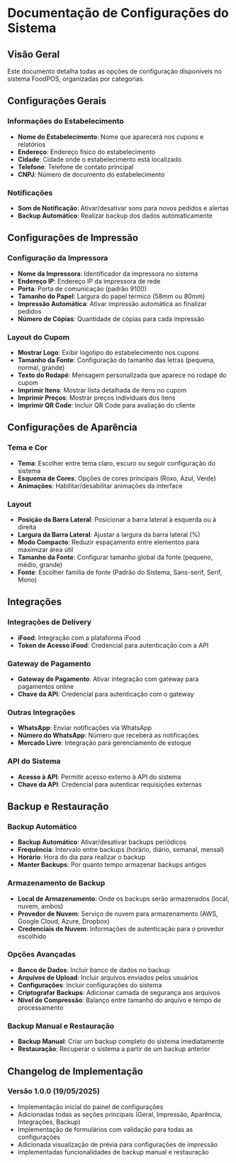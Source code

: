 
# Documentação de Configurações do Sistema

## Visão Geral

Este documento detalha todas as opções de configuração disponíveis no sistema FoodPOS, organizadas por categorias.

## Configurações Gerais

### Informações do Estabelecimento
- **Nome do Estabelecimento**: Nome que aparecerá nos cupons e relatórios
- **Endereço**: Endereço físico do estabelecimento
- **Cidade**: Cidade onde o estabelecimento está localizado
- **Telefone**: Telefone de contato principal
- **CNPJ**: Número de documento do estabelecimento

### Notificações
- **Som de Notificação**: Ativar/desativar sons para novos pedidos e alertas
- **Backup Automático**: Realizar backup dos dados automaticamente

## Configurações de Impressão

### Configuração da Impressora
- **Nome da Impressora**: Identificador da impressora no sistema
- **Endereço IP**: Endereço IP da impressora de rede
- **Porta**: Porta de comunicação (padrão 9100)
- **Tamanho do Papel**: Largura do papel térmico (58mm ou 80mm)
- **Impressão Automática**: Ativar impressão automática ao finalizar pedidos
- **Número de Cópias**: Quantidade de cópias para cada impressão

### Layout do Cupom
- **Mostrar Logo**: Exibir logotipo do estabelecimento nos cupons
- **Tamanho da Fonte**: Configuração do tamanho das letras (pequena, normal, grande)
- **Texto do Rodapé**: Mensagem personalizada que aparece no rodapé do cupom
- **Imprimir Itens**: Mostrar lista detalhada de itens no cupom
- **Imprimir Preços**: Mostrar preços individuais dos itens
- **Imprimir QR Code**: Incluir QR Code para avaliação do cliente

## Configurações de Aparência

### Tema e Cor
- **Tema**: Escolher entre tema claro, escuro ou seguir configuração do sistema
- **Esquema de Cores**: Opções de cores principais (Roxo, Azul, Verde)
- **Animações**: Habilitar/desabilitar animações da interface

### Layout
- **Posição da Barra Lateral**: Posicionar a barra lateral à esquerda ou à direita
- **Largura da Barra Lateral**: Ajustar a largura da barra lateral (%)
- **Modo Compacto**: Reduzir espaçamento entre elementos para maximizar área útil
- **Tamanho da Fonte**: Configurar tamanho global da fonte (pequeno, médio, grande)
- **Fonte**: Escolher família de fonte (Padrão do Sistema, Sans-serif, Serif, Mono)

## Integrações

### Integrações de Delivery
- **iFood**: Integração com a plataforma iFood
- **Token de Acesso iFood**: Credencial para autenticação com a API

### Gateway de Pagamento
- **Gateway de Pagamento**: Ativar integração com gateway para pagamentos online
- **Chave da API**: Credencial para autenticação com o gateway

### Outras Integrações
- **WhatsApp**: Enviar notificações via WhatsApp
- **Número do WhatsApp**: Número que receberá as notificações
- **Mercado Livre**: Integração para gerenciamento de estoque

### API do Sistema
- **Acesso à API**: Permitir acesso externo à API do sistema
- **Chave da API**: Credencial para autenticar requisições externas

## Backup e Restauração

### Backup Automático
- **Backup Automático**: Ativar/desativar backups periódicos
- **Frequência**: Intervalo entre backups (horário, diário, semanal, mensal)
- **Horário**: Hora do dia para realizar o backup
- **Manter Backups**: Por quanto tempo armazenar backups antigos

### Armazenamento de Backup
- **Local de Armazenamento**: Onde os backups serão armazenados (local, nuvem, ambos)
- **Provedor de Nuvem**: Serviço de nuvem para armazenamento (AWS, Google Cloud, Azure, Dropbox)
- **Credenciais de Nuvem**: Informações de autenticação para o provedor escolhido

### Opções Avançadas
- **Banco de Dados**: Incluir banco de dados no backup
- **Arquivos de Upload**: Incluir arquivos enviados pelos usuários
- **Configurações**: Incluir configurações do sistema
- **Criptografar Backups**: Adicionar camada de segurança aos arquivos
- **Nível de Compressão**: Balanço entre tamanho do arquivo e tempo de processamento

### Backup Manual e Restauração
- **Backup Manual**: Criar um backup completo do sistema imediatamente
- **Restauração**: Recuperar o sistema a partir de um backup anterior

## Changelog de Implementação

### Versão 1.0.0 (19/05/2025)
- Implementação inicial do painel de configurações
- Adicionadas todas as seções principais (Geral, Impressão, Aparência, Integrações, Backup)
- Implementação de formulários com validação para todas as configurações
- Adicionada visualização de prévia para configurações de impressão
- Implementadas funcionalidades de backup manual e restauração
